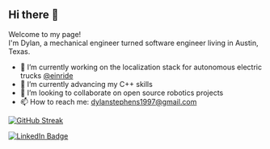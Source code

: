 ## Hi there 👋

<p>Welcome to my page!</br>I'm Dylan, a mechanical engineer turned software engineer living in Austin, Texas. 

- 🔭 I’m currently working on the localization stack for autonomous electric trucks [@einride](https://einride.tech/autonomous)
- 🌱 I’m currently advancing my C++ skills
- 👯 I’m looking to collaborate on open source robotics projects
- 📫 How to reach me: dylanstephens1997@gmail.com

[![GitHub Streak](https://streak-stats.demolab.com?user=dylanstephens1997&count_private=true&theme=github-dark&hide_border=true&mode=weekly&starting_year=2022)](https://git.io/streak-stats)

<div id="badges">
  <a href="https://www.linkedin.com/in/dylan-stephens-300252159/">
    <img src="https://img.shields.io/badge/LinkedIn-blue?style=for-the-badge&logo=linkedin&logoColor=white" alt="LinkedIn Badge"/>
  </a>
</div>
